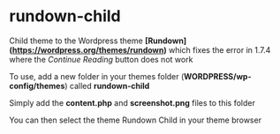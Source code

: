 rundown-child
=============

Child theme to the Wordpress theme **[Rundown] (https://wordpress.org/themes/rundown)** which fixes the error in 1.7.4 where the *Continue Reading* button does not work

To use, add a new folder in your themes folder (**WORDPRESS/wp-config/themes**) called **rundown-child**

Simply add the **content.php** and **screenshot.png** files to this folder

You can then select the theme Rundown Child in your theme browser
